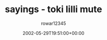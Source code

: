 ---
title: 'sayings - toki lilli mute'
posts: 1
hash: 't35'
author: 'rowar12345'
date: 2002-05-29T19:51:00+00:00
sources:
  - http://forums.tokipona.org/viewtopic.php%3Ft=35.html
tags:
  - otherlang
  - english
  - tokipona
  - translation
---